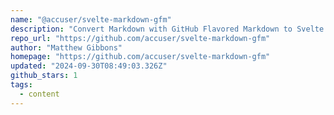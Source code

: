 ```yaml
---
name: "@accuser/svelte-markdown-gfm"
description: "Convert Markdown with GitHub Flavored Markdown to Svelte components."
repo_url: "https://github.com/accuser/svelte-markdown-gfm"
author: "Matthew Gibbons"
homepage: "https://github.com/accuser/svelte-markdown-gfm"
updated: "2024-09-30T08:49:03.326Z"
github_stars: 1
tags: 
  - content
---
```

